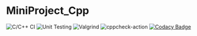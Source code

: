 # MiniProject_Cpp

![C/C++ CI](https://github.com/99002449/MiniProject_Cpp/workflows/C/C++%20CI/badge.svg)
![Unit Testing](https://github.com/99002449/MiniProject_Cpp/workflows/Unit%20Testing/badge.svg)
![Valgrind](https://github.com/99002449/MiniProject_Cpp/workflows/Valgrind/badge.svg)
![cppcheck-action](https://github.com/99002449/MiniProject_Cpp/workflows/cppcheck-action/badge.svg)
[![Codacy Badge](https://app.codacy.com/project/badge/Grade/62bfa4d65ea9425682e5a8a439e3c04e)](https://www.codacy.com/gh/99002449/MiniProject_Cpp/dashboard?utm_source=github.com&amp;utm_medium=referral&amp;utm_content=99002449/MiniProject_Cpp&amp;utm_campaign=Badge_Grade)

